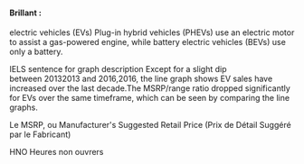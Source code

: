 
#### Brillant :
electric vehicles (EVs)
Plug-in hybrid vehicles (PHEVs) use an electric motor to assist a gas-powered engine, while battery electric vehicles (BEVs) use only a battery.

IELS sentence for graph description
Except for a slight dip between 20132013 and 2016,2016, the line graph shows EV sales have increased over the last decade.The MSRP/range ratio dropped significantly for EVs over the same timeframe, which can be seen by comparing the line graphs.

Le MSRP, ou Manufacturer's Suggested Retail Price (Prix de Détail Suggéré par le Fabricant)

HNO Heures non ouvrers

